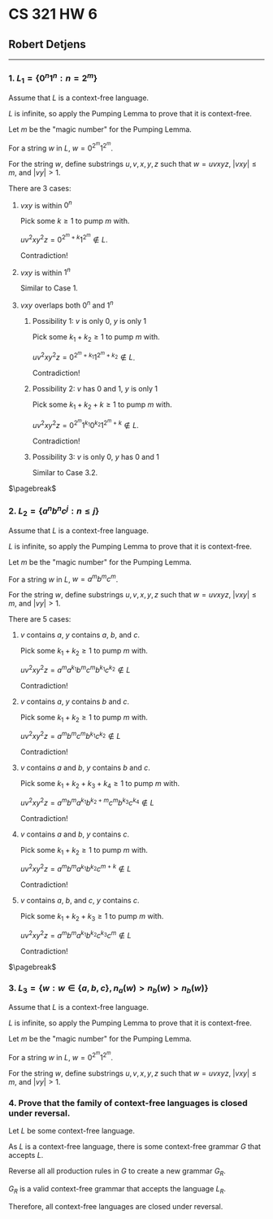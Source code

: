 # CS 321 HW 6

## Robert Detjens

---

### 1. $L_1 = \{ 0^n 1^n : n = 2^m \}$

Assume that $L$ is a context-free language.

$L$ is infinite, so apply the Pumping Lemma to prove that it is context-free.

Let $m$ be the "magic number" for the Pumping Lemma.

For a string $w$ in $L$, $w = 0^{2^m} 1^{2^m}$.

For the string $w$, define substrings $u, v, x, y, z$ such that $w = uvxyz$, $|vxy| \leq m$, and $|vy| > 1$.

There are 3 cases:

1. $vxy$ is within $0^n$

   Pick some $k \geq 1$ to pump $m$ with.

   $uv^2xy^2z = 0^{2^m+k} 1^{2^m} \notin L$.

   Contradiction!

2. $vxy$ is within $1^n$

   Similar to Case 1.

3. $vxy$ overlaps both $0^n$ and $1^n$

   1. Possibility 1: $v$ is only $0$, $y$ is only $1$

      Pick some $k_1 + k_2 \geq 1$ to pump $m$ with.

      $uv^2xy^2z = 0^{2^m+k_1} 1^{2^m+k_2} \notin L$.

      Contradiction!

   2. Possibility 2: $v$ has $0$ and $1$, $y$ is only $1$

      Pick some $k_1 + k_2 + k \geq 1$ to pump $m$ with.

      $uv^2xy^2z = 0^{2^m} 1^{k_1} 0^{k_2} 1^{2^m+k} \notin L$.

      Contradiction!

   3. Possibility 3: $v$ is only $0$, $y$ has $0$ and $1$

      Similar to Case 3.2.

$\pagebreak$

### 2. $L_2 = \{ a^n b^n c^j : n \leq j \}$

Assume that $L$ is a context-free language.

$L$ is infinite, so apply the Pumping Lemma to prove that it is context-free.

Let $m$ be the "magic number" for the Pumping Lemma.

For a string $w$ in $L$, $w = a^m b^m c^m$.

For the string $w$, define substrings $u, v, x, y, z$ such that $w = uvxyz$, $|vxy| \leq m$, and $|vy| > 1$.

There are 5 cases:

1. $v$ contains $a$, $y$ contains $a$, $b$, and $c$.

   Pick some $k_1 + k_2 \geq 1$ to pump $m$ with.

   $uv^2xy^2z = a^m a^{k_1} b^m c^m b^{k_1} c^{k_2} \notin L$

   Contradiction!

2. $v$ contains $a$, $y$ contains $b$ and $c$.

   Pick some $k_1 + k_2 \geq 1$ to pump $m$ with.

   $uv^2xy^2z = a^m b^m c^m b^{k_1} c^{k_2} \notin L$

   Contradiction!

3. $v$ contains $a$ and $b$, $y$ contains $b$ and $c$.

   Pick some $k_1 + k_2 + k_3 + k_4 \geq 1$ to pump $m$ with.

   $uv^2xy^2z = a^m b^m a^{k_1} b^{k_2+m} c^m b^{k_3} c^{k_4} \notin L$

   Contradiction!

4. $v$ contains $a$ and $b$, $y$ contains $c$.

   Pick some $k_1 + k_2 \geq 1$ to pump $m$ with.

   $uv^2xy^2z = a^m b^m a^{k_1} b^{k_2} c^{m+k} \notin L$

   Contradiction!

5. $v$ contains $a$, $b$, and $c$, $y$ contains $c$.

   Pick some $k_1 + k_2 + k_3 \geq 1$ to pump $m$ with.

   $uv^2xy^2z = a^m b^m a^{k_1} b^{k_2} c^{k_3} c^m \notin L$

   Contradiction!

$\pagebreak$

### 3. $L_3 = \{ w : w \in \{ a, b, c \}, n_a(w) > n_b(w) > n_b(w) \}$

Assume that $L$ is a context-free language.

$L$ is infinite, so apply the Pumping Lemma to prove that it is context-free.

Let $m$ be the "magic number" for the Pumping Lemma.

For a string $w$ in $L$, $w = 0^{2^m} 1^{2^m}$.

For the string $w$, define substrings $u, v, x, y, z$ such that $w = uvxyz$, $|vxy| \leq m$, and $|vy| > 1$.

### 4. Prove that the family of context-free languages is closed under reversal.

Let $L$ be some context-free language.

As $L$ is a context-free language, there is some context-free grammar $G$ that accepts $L$.

Reverse all all production rules in $G$ to create a new grammar $G_R$.

$G_R$ is a valid context-free grammar that accepts the language $L_R$.

Therefore, all context-free languages are closed under reversal.
